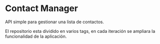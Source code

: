 # Contact Manager
API simple para gestionar una lista de contactos.


El repositorio esta dividido en varios tags, en cada iteración se ampliara la funcionalidad de la aplicación. 
